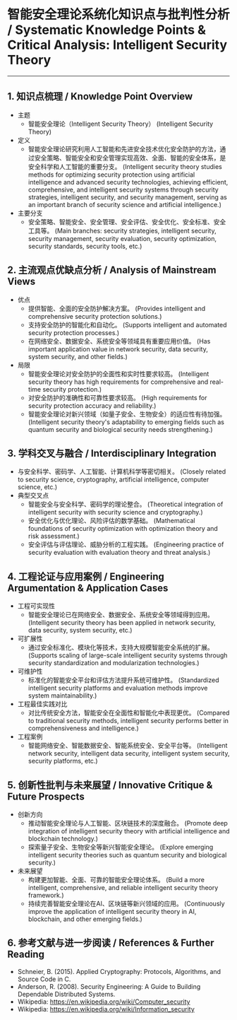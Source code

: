 # 智能安全理论系统化知识点与批判性分析 / Systematic Knowledge Points & Critical Analysis: Intelligent Security Theory

---

## 1. 知识点梳理 / Knowledge Point Overview

- 主题
  - 智能安全理论（Intelligent Security Theory）
      (Intelligent Security Theory)
- 定义
  - 智能安全理论研究利用人工智能和先进安全技术优化安全防护的方法，通过安全策略、智能安全和安全管理实现高效、全面、智能的安全体系，是安全科学和人工智能的重要分支。
      (Intelligent security theory studies methods for optimizing security protection using artificial intelligence and advanced security technologies, achieving efficient, comprehensive, and intelligent security systems through security strategies, intelligent security, and security management, serving as an important branch of security science and artificial intelligence.)
- 主要分支
  - 安全策略、智能安全、安全管理、安全评估、安全优化、安全标准、安全工具等。
      (Main branches: security strategies, intelligent security, security management, security evaluation, security optimization, security standards, security tools, etc.)

## 2. 主流观点优缺点分析 / Analysis of Mainstream Views

- 优点
  - 提供智能、全面的安全防护解决方案。
      (Provides intelligent and comprehensive security protection solutions.)
  - 支持安全防护的智能化和自动化。
      (Supports intelligent and automated security protection processes.)
  - 在网络安全、数据安全、系统安全等领域具有重要应用价值。
      (Has important application value in network security, data security, system security, and other fields.)
- 局限
  - 智能安全理论对安全防护的全面性和实时性要求较高。
      (Intelligent security theory has high requirements for comprehensive and real-time security protection.)
  - 对安全防护的准确性和可靠性要求较高。
      (High requirements for security protection accuracy and reliability.)
  - 智能安全理论对新兴领域（如量子安全、生物安全）的适应性有待加强。
      (Intelligent security theory's adaptability to emerging fields such as quantum security and biological security needs strengthening.)

## 3. 学科交叉与融合 / Interdisciplinary Integration

- 与安全科学、密码学、人工智能、计算机科学等密切相关。
  (Closely related to security science, cryptography, artificial intelligence, computer science, etc.)
- 典型交叉点
  - 智能安全与安全科学、密码学的理论整合。
      (Theoretical integration of intelligent security with security science and cryptography.)
  - 安全优化与优化理论、风险评估的数学基础。
      (Mathematical foundations of security optimization with optimization theory and risk assessment.)
  - 安全评估与评估理论、威胁分析的工程实践。
      (Engineering practice of security evaluation with evaluation theory and threat analysis.)

## 4. 工程论证与应用案例 / Engineering Argumentation & Application Cases

- 工程可实现性
  - 智能安全理论已在网络安全、数据安全、系统安全等领域得到应用。
      (Intelligent security theory has been applied in network security, data security, system security, etc.)
- 可扩展性
  - 通过安全标准化、模块化等技术，支持大规模智能安全系统的扩展。
      (Supports scaling of large-scale intelligent security systems through security standardization and modularization technologies.)
- 可维护性
  - 标准化的智能安全平台和评估方法提升系统可维护性。
      (Standardized intelligent security platforms and evaluation methods improve system maintainability.)
- 工程最佳实践对比
  - 对比传统安全方法，智能安全在全面性和智能化中表现更优。
      (Compared to traditional security methods, intelligent security performs better in comprehensiveness and intelligence.)
- 工程案例
  - 智能网络安全、智能数据安全、智能系统安全、安全平台等。
      (Intelligent network security, intelligent data security, intelligent system security, security platforms, etc.)

## 5. 创新性批判与未来展望 / Innovative Critique & Future Prospects

- 创新方向
  - 推动智能安全理论与人工智能、区块链技术的深度融合。
      (Promote deep integration of intelligent security theory with artificial intelligence and blockchain technology.)
  - 探索量子安全、生物安全等新兴智能安全理论。
      (Explore emerging intelligent security theories such as quantum security and biological security.)
- 未来展望
  - 构建更加智能、全面、可靠的智能安全理论体系。
      (Build a more intelligent, comprehensive, and reliable intelligent security theory framework.)
  - 持续完善智能安全理论在AI、区块链等新兴领域的应用。
      (Continuously improve the application of intelligent security theory in AI, blockchain, and other emerging fields.)

## 6. 参考文献与进一步阅读 / References & Further Reading

- Schneier, B. (2015). Applied Cryptography: Protocols, Algorithms, and Source Code in C.
- Anderson, R. (2008). Security Engineering: A Guide to Building Dependable Distributed Systems.
- Wikipedia: <https://en.wikipedia.org/wiki/Computer_security>
- Wikipedia: <https://en.wikipedia.org/wiki/Information_security>

